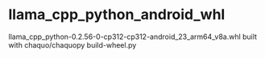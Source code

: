 # llama_cpp_python_android_whl
llama_cpp_python-0.2.56-0-cp312-cp312-android_23_arm64_v8a.whl built with chaquo/chaquopy build-wheel.py
